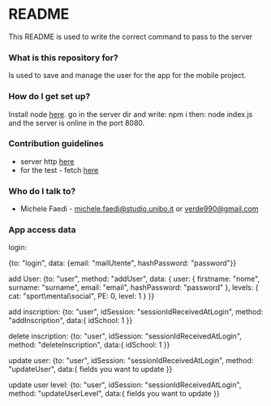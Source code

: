 # README #

This README is used to write the correct command to pass to the server

### What is this repository for? ###

Is used to save and manage the user for the app for the mobile project.

### How do I get set up? ###

Install node [here](https://nodejs.org/en/download/).
go in the server dir and write: npm i
then: node index.js
and the server is online in the port 8080.

### Contribution guidelines ###

* server http [here](https://nodejs.org/api/http.html)
* for the test - fetch [here](https://www.npmjs.com/package/node-fetch)

### Who do I talk to? ###

* Michele Faedi - michele.faedi@studio.unibo.it or verde990@gmail.com


### App access data

login:

{to: "login", data: {email: "mailUtente", hashPassword: "password"}}

add User:
{to: "user", method: "addUser", data: {
    user: {
        firstname: "nome",
        surname: "surname",
        email: "email",
        hashPassword: "password"
    },
    levels: {
        cat: "sport\mental\social",
        PE: 0,
        level: 1
    }
}}

add inscription:
{to: "user", idSession: "sessionIdReceivedAtLogin", method: "addInscription", data:{
    idSchool: 1
}}

delete inscription:
{to: "user", idSession: "sessionIdReceivedAtLogin", method: "deleteInscription", data:{
    idSchool: 1
}}


update user:
{to: "user", idSession: "sessionIdReceivedAtLogin", method: "updateUser", data:{
    fields you want to update
}}


update user level:
{to: "user", idSession: "sessionIdReceivedAtLogin", method: "updateUserLevel", data:{
    fields you want to update
}}